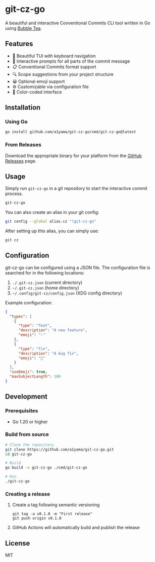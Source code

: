 # git-cz-go

A beautiful and interactive Conventional Commits CLI tool written in Go using [Bubble Tea](https://github.com/charmbracelet/bubbletea).

## Features

- 💎 Beautiful TUI with keyboard navigation
- 🚀 Interactive prompts for all parts of the commit message
- 📋 Conventional Commits format support
- 🔍 Scope suggestions from your project structure
- 😀 Optional emoji support
- ⚙️ Customizable via configuration file
- 🌈 Color-coded interface

## Installation

### Using Go

```bash
go install github.com/a1yama/git-cz-go/cmd/git-cz-go@latest
```

### From Releases

Download the appropriate binary for your platform from the [GitHub Releases](https://github.com/a1yama/git-cz-go/releases) page.

## Usage

Simply run `git-cz-go` in a git repository to start the interactive commit process.

```bash
git-cz-go
```

You can also create an alias in your git config:

```bash
git config --global alias.cz "!git-cz-go"
```

After setting up this alias, you can simply use:

```bash
git cz
```

## Configuration

git-cz-go can be configured using a JSON file. The configuration file is searched for in the following locations:

1. `./.git-cz.json` (current directory)
2. `~/.git-cz.json` (home directory)
3. `~/.config/git-cz/config.json` (XDG config directory)

Example configuration:

```json
{
  "types": [
    {
      "type": "feat",
      "description": "A new feature",
      "emoji": "✨"
    },
    {
      "type": "fix",
      "description": "A bug fix",
      "emoji": "🐛"
    }
  ],
  "useEmoji": true,
  "maxSubjectLength": 100
}
```

## Development

### Prerequisites

- Go 1.20 or higher

### Build from source

```bash
# Clone the repository
git clone https://github.com/a1yama/git-cz-go.git
cd git-cz-go

# Build
go build -o git-cz-go ./cmd/git-cz-go

# Run
./git-cz-go
```

### Creating a release

1. Create a tag following semantic versioning
   ```
   git tag -a v0.1.0 -m "First release"
   git push origin v0.1.0
   ```

2. GitHub Actions will automatically build and publish the release

## License

MIT
